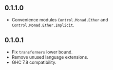 0.1.1.0
-------

* Convenience modules `Control.Monad.Ether` and `Control.Monad.Ether.Implicit`.


0.1.0.1
-------

* Fix `transformers` lower bound.
* Remove unused language extensions.
* GHC 7.8 compatibility.
